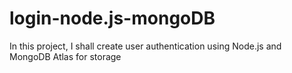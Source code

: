 # login-node.js-mongoDB
In this project, I shall create user authentication using Node.js and MongoDB Atlas for storage
